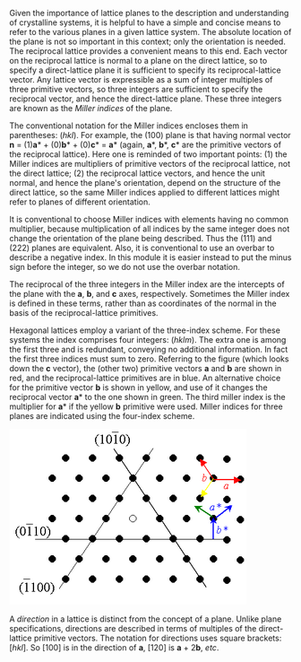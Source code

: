 

Given the importance of lattice planes to the description and understanding of crystalline systems, it is helpful to have a simple and concise means to refer to the various planes in a given lattice system. The absolute location of the plane is not so important in this context; only the orientation is needed. The reciprocal lattice provides a convenient means to this end. Each vector on the reciprocal lattice is normal to a plane on the direct lattice, so to specify a direct-lattice plane it is sufficient to specify its reciprocal-lattice vector. Any lattice vector is expressible as a sum of integer multiples of three primitive vectors, so three integers are sufficient to specify the reciprocal vector, and hence the direct-lattice plane. These three integers are known as the *Miller indices* of the plane.

The conventional notation for the Miller indices encloses them in parentheses:  (*hkl*). For example, the (100) plane is that having normal vector **n** = (1)**a*** + (0)**b*** + (0)**c*** = **a*** (again, **a***, **b***, **c*** are the primitive vectors of the reciprocal lattice). Here one is reminded of two important points: (1) the Miller indices are multipliers of primitive vectors of the reciprocal lattice, not the direct lattice; (2) the reciprocal lattice vectors, and hence the unit normal, and hence the plane's orientation, depend on the structure of the direct lattice, so the same Miller indices applied to different lattices might refer to planes of different orientation.

It is conventional to choose Miller indices with elements having no common multiplier, because multiplication of all indices by the same integer does not change the orientation of the plane being described. Thus the (111) and (222) planes are equivalent. Also, it is conventional to use an overbar to describe a negative index. In this module it is easier instead to put the minus sign before the integer, so we do not use the overbar notation.

The reciprocal of the three integers in the Miller index are the intercepts of the plane with the **a**, **b**, and **c** axes, respectively.  Sometimes the Miller index is defined in these terms, rather than as coordinates of the normal in the basis of the reciprocal-lattice primitives.

Hexagonal lattices employ a variant of the three-index scheme.  For these systems the index comprises four integers: (*hklm*). The extra one is among the first three and is redundant, conveying no additional information. In fact the first three indices must sum to zero. Referring to the figure (which looks down the **c** vector), the (other two) primitive vectors **a** and **b** are shown in red, and the reciprocal-lattice primitives are in blue. An alternative choice for the primitive vector **b** is shown in yellow, and use of it changes the reciprocal vector **a*** to the one shown in green.  The third miller index is the multiplier for **a*** if the yellow **b** primitive were used.  Miller indices for three planes are indicated using the four-index scheme.

![](./Miller_hexagonal.gif)

A *direction* in a lattice is distinct from the concept of a plane.  Unlike plane specifications, directions are described in terms of multiples of the direct-lattice primitive vectors.  The notation for directions uses square brackets: [*hkl*].  So [100] is in the direction of **a**, [120] is **a** + 2**b**, *etc*.